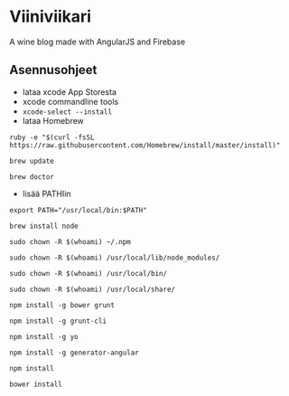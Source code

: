 # Viiniviikari
A wine blog made with AngularJS and Firebase

## Asennusohjeet
- lataa xcode App Storesta
- xcode commandline tools
- `xcode-select --install`
- lataa Homebrew

`ruby -e "$(curl -fsSL https://raw.githubusercontent.com/Homebrew/install/master/install)"`

`brew update`

`brew doctor`

- lisää PATHIin

`export PATH="/usr/local/bin:$PATH"`

`brew install node`

`sudo chown -R $(whoami) ~/.npm`

`sudo chown -R $(whoami) /usr/local/lib/node_modules/`

`sudo chown -R $(whoami) /usr/local/bin/`

`sudo chown -R $(whoami) /usr/local/share/`

`npm install -g bower grunt`

`npm install -g grunt-cli`

`npm install -g yo`

`npm install -g generator-angular`

`npm install`

`bower install`



